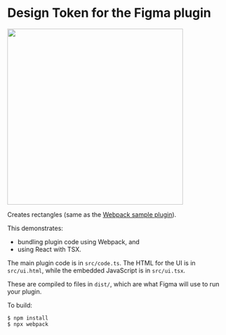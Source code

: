 # Design Token for the Figma plugin 

<img src="../_screenshots/webpack.png" width="400" />

Creates rectangles (same as the [Webpack sample plugin][webpack]).

This demonstrates:

- bundling plugin code using Webpack, and
- using React with TSX.

The main plugin code is in `src/code.ts`. The HTML for the UI is in
`src/ui.html`, while the embedded JavaScript is in `src/ui.tsx`.

These are compiled to files in `dist/`, which are what Figma will use to run
your plugin.

To build:

    $ npm install
    $ npx webpack

[webpack]: ../webpack/
